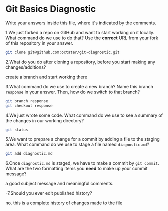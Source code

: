 # Git Basics Diagnostic

Write your answers inside this file, where it's indicated by the comments.

1.We just forked a repo on GitHub and want to start working on it locally.
What command do we use to do that? Use the **correct** URL from your fork of
this repository in your answer.

```sh
git clone git@github.com:octater/git-diagnostic.git
```

2.What do you do after cloning a repository, before you start making any
changes/additions?

create a branch and start working there

3.What command do we use to create a new branch? Name this branch `response`
    in your answer. Then, how do we switch to that branch?

```sh
git branch response
git checkout response

```

4.We just wrote some code. What command do we use to see a summary of the
    changes in our working directory?

```sh
git status
```

5.We want to prepare a change for a commit by adding a file to the staging
    area. What command do we use to stage a file named `diagnostic.md`?

```sh
git add diagnostic.md
```

6.Once `diagnostic.md` is staged, we have to make a commit by `git commit`.
What are the two formatting items you **need** to make up your commit message?

a good subject message and meaningful comments.

-7.Should you ever edit published history?

 no.  this is a complete history of changes made to the file

